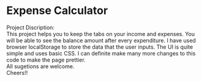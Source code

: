 # Expense Calculator 

Project Discription: <br>
This project helps you to keep the tabs on your income and expenses. You will be able to see the balance amount after every expenditure.
I have used browser localStorage to store the data that the user inputs.
The UI is quite simple and uses basic CSS. I can definite make many more changes to this code to make the page prettier. <br>
All sugetions are welcome.<br>
Cheers!!
